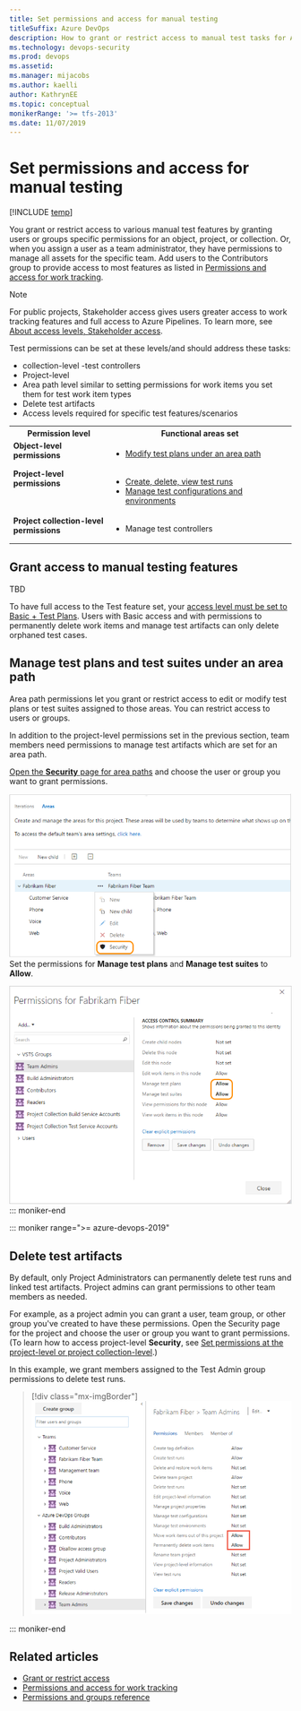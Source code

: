 ```yaml
---
title: Set permissions and access for manual testing
titleSuffix: Azure DevOps
description: How to grant or restrict access to manual test tasks for Azure DevOps & TFS
ms.technology: devops-security
ms.prod: devops
ms.assetid: 
ms.manager: mijacobs
ms.author: kaelli
author: KathrynEE
ms.topic: conceptual
monikerRange: '>= tfs-2013'
ms.date: 11/07/2019
---
```


# Set permissions and access for manual testing

[!INCLUDE [temp](../../_shared/version-vsts-tfs-all-versions.md)]

You grant or restrict access to various manual test features by granting users or groups specific permissions for an object, project, or collection. Or, when you assign a user as a team administrator, they have permissions to manage all assets for the specific team. Add users to the Contributors group to provide access to most features as listed in [Permissions and access for work tracking](permissions-access-work-tracking.md).
> [!NOTE]
> For public projects, Stakeholder access gives users greater access to work tracking features and full access to Azure Pipelines. To learn more, see [About access levels, Stakeholder access](access-levels.md#stakeholder-access).

Test permissions can be set at these levels/and should address these tasks: 

- collection-level -test controllers
- Project-level 
- Area path level similar to setting permissions for work items you set them for test work item types
- Delete test artifacts 
- Access levels required for specific test features/scenarios 

<table width="80%">
<tbody valign="top">
<tr>
<th width="35%">Permission level</th>
<th width="65%">Functional areas set</th>
</tr>
<tr>
<td><strong>Object-level permissions</strong> </td>
<td>
<ul>
<li><a href="#set-permissions-area-path">Modify test plans  under an area path</a></li>
</ul>
</td>
</tr>
<tr>
<td><strong>Project-level permissions</strong> </td>
<td>
<ul>
<li><a href="#project-level-test-permissions">Create, delete, view test runs</a></li>
<li><a href="#project-level-test-permissions">Manage test configurations and environments</a></li>
</ul>
</td>
</tr>
<tr>
<td><strong>Project collection-level permissions</strong> </td>
<td>
<ul>
<li>Manage test controllers</li> 
</ul>
</td>
</tr>
</tbody>
</table>


<a id="license"></a>

## Grant access to manual testing features 

TBD

To have full access to the Test feature set, your [access level must be set to Basic + Test Plans](change-access-levels.md). Users with Basic access and with permissions to permanently delete work items and manage test artifacts can only delete orphaned test cases.  


<a id="manage-test-artifacts"></a>

## Manage test plans and test suites under an area path 

Area path permissions let you grant or restrict access to edit or modify test plans or test suites assigned to those areas. You can restrict access to users or groups.  

In addition to the project-level permissions set in the previous section, team members need permissions to manage test artifacts which are set for an area path. 

[Open the **Security** page for area paths](#set-permissions-area-path) and choose the user or group you want to grant permissions. 

![Open Area path permissions for the project](../../boards/backlogs/_img/delete-test-artifacts-open-area-permissions.png)  
Set the permissions for **Manage test plans** and **Manage test suites** to **Allow**.  

![Set Area path permissions for the project](../../boards/backlogs/_img/delete-test-artifacts-area-path-permissions.png)  
::: moniker-end  


<a id="delete-test-artifacts"></a>

::: moniker range=">= azure-devops-2019"  

## Delete test artifacts 

By default, only Project Administrators can permanently delete test runs and linked test artifacts. Project admins can grant permissions to other team members as needed. 

For example, as a project admin you can grant a user, team group, or other group you've created to have these permissions. Open the Security page for the project and choose the user or group you want to grant permissions. (To learn how to access project-level **Security**, see [Set permissions at the project-level or project collection-level](set-project-collection-level-permissions.md).)

In this example, we grant members assigned to the Test Admin group permissions to delete test runs.   

<!--- UPDATE IMAGE --> 

> [!div class="mx-imgBorder"]  
> ![Set project-level permissions for a custom group, Team Admin](_img/set-permissions-project-level-dialog.png)  

::: moniker-end    

 
## Related articles 

- [Grant or restrict access](restrict-access.md)   
- [Permissions and access for work tracking](permissions-access-work-tracking.md) 
- [Permissions and groups reference](permissions.md) 
